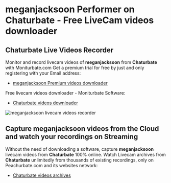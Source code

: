 # meganjacksoon Performer on Chaturbate - Free LiveCam videos downloader

## Chaturbate Live Videos Recorder

Monitor and record livecam videos of **meganjacksoon** from **Chaturbate** with Moniturbate.com
Get a premium trial for free by just and only registering with your Email address:
* [meganjacksoon Premium videos downloader](https://moniturbate.com/request-demo-licence-key.html)

Free livecam videos downloader - Moniturbate Software:
* [Chaturbate videos downloader](https://moniturbate.com/moniturbate-download-software.html)

![meganjacksoon livecam videos recorder](https://peachurnet.com/templates/moniturbate-software.png)


## Capture meganjacksoon videos from the Cloud and watch your recordings on Streaming

Without the need of downloading a software, capture **meganjacksoon** livecam videos from **Chaturbate** 100% online.
Watch Livecam archives from **Chaturbate** unlimitedly from thousands of existing recordings, only on Peachurbate.com and its websites network:
* [Chaturbate videos archives](https://peachurnet.com/)